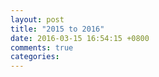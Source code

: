 ```yaml
---
layout: post
title: "2015 to 2016"
date: 2016-03-15 16:54:15 +0800
comments: true
categories:
---
```

